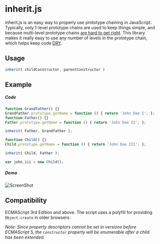 inherit.js
==========

inherit.js is an easy way to properly use prototype chaining in JavaScript. Typically, only 1-level prototype chains are used to keep things simple, and because multi-level prototype chains [are hard to get right](http://google-styleguide.googlecode.com/svn/trunk/javascriptguide.xml?showone=Multi-level_prototype_hierarchies#Multi-level_prototype_hierarchies). This library makes it really easy to use any number of levels in the prototype chain, which helps keep code [DRY](http://en.wikipedia.org/wiki/Don%27t_repeat_yourself).

## Usage

```javascript
inherit( childConstructor, parentConstructor )
```

## Example

##### Code

```javascript
function Grandfather() {}
Grandfather.prototype.getName = function () { return 'John Doe I'; };
function Father() {}
Father.prototype.getName = function () { return 'John Doe II'; };

inherit( Father, Grandfather );

function Child() {}
Child.prototype.getName = function () { return 'John Doe III'; };

inherit( Child, Father );

var john_iii = new Child();
```
##### Demo

![ScreenShot](http://i.imgur.com/9Uva4ZJ.png)

## Compatibility

ECMAScript 3rd Edition and above. The script uses a polyfill for providing `Object.create` in older browsers.

*Note: Since property descriptors cannot be set in versions before ECMAScript 5, the `constructor` property will be enumerable after a child has been extended.*
